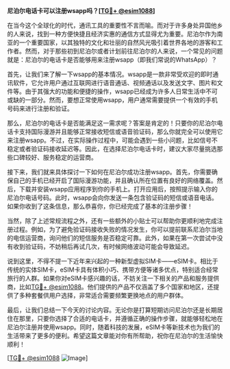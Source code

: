 **尼泊尔电话卡可以注册wsapp吗？[[TG💪+ @esim1088](https://t.me/s/esim1088)]**

在当今这个全球化的时代，通讯工具的重要性不言而喻。而对于许多身处异国他乡的人来说，找到一种方便快捷且经济实惠的通信方式显得尤为重要。尼泊尔作为南亚的一个重要国家，以其独特的文化和壮丽的自然风光吸引着世界各地的游客和工作者。然而，对于那些初到尼泊尔或者计划前往尼泊尔的人来说，一个常见的问题就是：尼泊尔的电话卡是否能够用来注册wsapp（即我们常说的WhatsApp）？

首先，让我们来了解一下wsapp的基本情况。wsapp是一款非常受欢迎的即时通讯软件，它允许用户通过互联网进行语音通话、视频通话以及发送文字、图片和文件等。由于其强大的功能和便捷的操作，wsapp已经成为许多人日常生活中不可或缺的一部分。然而，要想正常使用wsapp，用户通常需要提供一个有效的手机号码来进行注册和验证。

那么，尼泊尔的电话卡是否能满足这一需求呢？答案是肯定的！只要你的尼泊尔电话卡支持国际漫游并且能够正常接收短信或语音验证码，那么你就完全可以使用它来注册wsapp。不过，在实际操作过程中，可能会遇到一些小问题，比如信号不稳定或者验证码接收延迟等。因此，在选择尼泊尔电话卡时，建议大家尽量挑选那些口碑较好、服务稳定的运营商。

接下来，我们就来具体探讨一下如何在尼泊尔成功注册wsapp。首先，你需要确保自己的手机已经开启了国际漫游功能，并且确认所在位置有良好的网络覆盖。然后，下载并安装wsapp应用程序到你的手机上。打开应用后，按照提示输入你的尼泊尔电话号码。此时，wsapp会向你发送一条包含验证码的短信或语音电话。如果你收到了这条信息，那么恭喜你，你已经完成了基本的注册步骤！

当然，除了上述常规流程之外，还有一些额外的小贴士可以帮助你更顺利地完成注册过程。例如，为了避免验证码接收失败的情况发生，你可以提前联系尼泊尔当地的电信运营商，询问他们的短信服务是否稳定可靠。此外，如果在第一次尝试中没有收到验证码，不妨稍后再试几次，有时候网络波动可能会导致延迟。

说到这里，不得不提一下近年来兴起的一种新型虚拟SIM卡——eSIM卡。相比于传统的实体SIM卡，eSIM卡具有体积小巧、携带方便等诸多优点，特别适合经常旅行的人群。如果你对eSIM卡感兴趣的话，不妨关注一下相关的产品和服务提供商，比如[TG💪+ @esim1088](https://t.me/s/esim1088)。他们提供的产品不仅涵盖了多个国家和地区，还提供了多种套餐供用户选择，非常适合需要频繁更换地点的用户群体。

最后，让我们总结一下今天的讨论内容。无论你是打算短期访问尼泊尔还是长期居住在那里，只要你选择了合适的电话卡，并遵循正确的操作步骤，就能够轻松地在尼泊尔注册并使用wsapp。同时，随着科技的发展，eSIM卡等新技术也为我们的生活带来了更多的便利。希望这篇文章能对你有所帮助，祝你在尼泊尔的生活愉快顺利！

[[TG💪+ @esim1088](https://t.me/s/esim1088) ![Image](https://i.postimg.cc/4NQfJmqS/Snipaste-2025-05-13-00-14-12.png)]